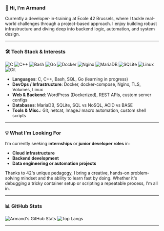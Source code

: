 ### 👋 Hi, I’m Armand

Currently a developer-in-training at École 42 Brussels, where I tackle real-world challenges through a project-based approach. I enjoy building robust infrastructure and diving deep into backend logic, automation, and system design.

---

### 🛠️ Tech Stack & Interests

![C](https://img.shields.io/badge/C-00599C?style=flat&logo=c&logoColor=white)
![C++](https://img.shields.io/badge/C++-00599C?style=flat&logo=c%2B%2B&logoColor=white)
![Bash](https://img.shields.io/badge/Bash-4EAA25?style=flat&logo=gnubash&logoColor=white)
![Go](https://img.shields.io/badge/Go-00ADD8?style=flat&logo=go&logoColor=white)
![Docker](https://img.shields.io/badge/Docker-2496ED?style=flat&logo=docker&logoColor=white)
![Nginx](https://img.shields.io/badge/Nginx-009639?style=flat&logo=nginx&logoColor=white)
![MariaDB](https://img.shields.io/badge/MariaDB-003545?style=flat&logo=mariadb&logoColor=white)
![SQLite](https://img.shields.io/badge/SQLite-003B57?style=flat&logo=sqlite&logoColor=white)
![Linux](https://img.shields.io/badge/Linux-FCC624?style=flat&logo=linux&logoColor=black)
![Git](https://img.shields.io/badge/Git-F05032?style=flat&logo=git&logoColor=white)

- **Languages**: C, C++, Bash, SQL, Go (learning in progress)
- **DevOps / Infrastructure**: Docker, docker-compose, Nginx, TLS, Volumes, Linux
- **Web & Backend**: WordPress (Dockerized), REST APIs, custom server configs
- **Databases**: MariaDB, SQLite, SQL vs NoSQL, ACID vs BASE
- **Tools & Misc.**: Git, netcat, ImageJ macro automation, custom shell scripts

---

### 💡 What I’m Looking For

I’m currently seeking **internships** or **junior developer roles** in:

- **Cloud infrastructure**
- **Backend development**
- **Data engineering or automation projects**

Thanks to 42's unique pedagogy, I bring a creative, hands-on problem-solving mindset and the ability to learn fast by doing. Whether it's debugging a tricky container setup or scripting a repeatable process, I'm all in.

---

### 📊 GitHub Stats

![Armand's GitHub Stats](https://github-readme-stats.vercel.app/api?username=ArmandinhoLeMonstre&show_icons=true&theme=tokyonight)
![Top Langs](https://github-readme-stats.vercel.app/api/top-langs/?username=ArmandinhoLeMonstre&layout=compact&theme=tokyonight)

---

